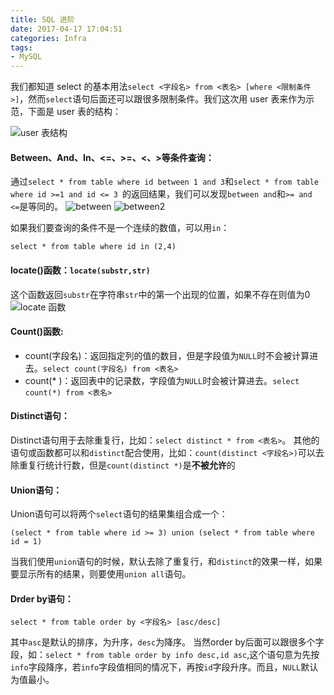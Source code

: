 ```yaml
---
title: SQL 进阶
date: 2017-04-17 17:04:51
categories: Infra
tags:
- MySQL
---
```

我们都知道 select 的基本用法`select <字段名> from <表名> [where <限制条件>]`，然而`select`语句后面还可以跟很多限制条件。我们这次用 user 表来作为示范，下面是 user 表的结构：
<!--more-->
![user 表结构](https://skyhive-blog-1252738260.cos.ap-shanghai.myqcloud.com/pic%2Fuser.png)
#### Between、And、In、<=、>=、<、>等条件查询：
通过`select * from table where id between 1 and 3`和`select * from table where id >=1 and id <= 3 `的返回结果，我们可以发现`between and`和`>= and <=`是等同的。
![between](https://skyhive-blog-1252738260.cos.ap-shanghai.myqcloud.com/pic%2Fbetween.png)
![between2](https://skyhive-blog-1252738260.cos.ap-shanghai.myqcloud.com/pic%2Fbetween2.png)

如果我们要查询的条件不是一个连续的数值，可以用`in`：
```
select * from table where id in (2,4)
```

#### locate()函数：`locate(substr,str)`
这个函数返回`substr`在字符串`str`中的第一个出现的位置，如果不存在则值为0
![locate 函数](https://skyhive-blog-1252738260.cos.ap-shanghai.myqcloud.com/pic%2Flocate.png)
#### Count()函数:
* count(字段名)：返回指定列的值的数目，但是字段值为`NULL`时不会被计算进去。`select count(字段名) from <表名>`
* count(* )：返回表中的记录数，字段值为`NULL`时会被计算进去。`select count(*) from <表名>`

#### Distinct语句：
Distinct语句用于去除重复行，比如：`select distinct * from <表名>`。
其他的语句或函数都可以和`distinct`配合使用，比如：`count(distinct <字段名>)`可以去除重复行统计行数，但是`count(distinct *)`是**不被允许**的

#### Union语句：
Union语句可以将两个`select`语句的结果集组合成一个：
```
(select * from table where id >= 3) union (select * from table where id = 1)
```
当我们使用`union`语句的时候，默认去除了重复行，和`distinct`的效果一样，如果要显示所有的结果，则要使用`union all`语句。

#### Drder by语句：
```
select * from table order by <字段名> [asc/desc]
```
其中`asc`是默认的排序，为升序，`desc`为降序。
当然order by后面可以跟很多个字段，如：`select * from table order by info desc,id asc`,这个语句意为先按`info`字段降序，若`info`字段值相同的情况下，再按`id`字段升序。而且，`NULL`默认为值最小。

